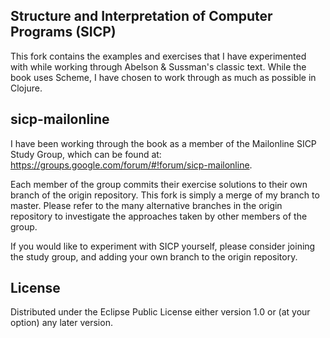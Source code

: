 ## Structure and Interpretation of Computer Programs (SICP)

This fork contains the examples and exercises that I have experimented with
while working through Abelson & Sussman's classic text.  While the book uses
Scheme, I have chosen to work through as much as possible in Clojure. 


## sicp-mailonline

I have been working through the book as a member of the Mailonline SICP Study
Group, which can be found at: 
https://groups.google.com/forum/#!forum/sicp-mailonline.

Each member of the group commits their exercise solutions to their own branch of
the origin repository.  This fork is simply a merge of my branch to master.
Please refer to the many alternative branches in the origin repository to
investigate the approaches taken by other members of the group.

If you would like to experiment with SICP yourself, please consider joining the
study group, and adding your own branch to the origin repository.


## License

Distributed under the Eclipse Public License either version 1.0 or (at
your option) any later version.
